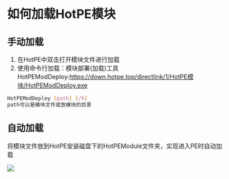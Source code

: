 # 如何加载HotPE模块
## 手动加载
1. 在HotPE中双击打开模块文件进行加载
2. 使用命令行加载：模块部署(加载)工具HotPEModDeploy:https://down.hotpe.top/directlink/1/HotPE模块/HotPEModDeploy.exe
```bash
HotPEModDeploy [path] [/h]
path可以是模块文件或放模块的目录
```

## 自动加载
将模块文件放到HotPE安装磁盘下的HotPEModule文件夹，实现进入PE时自动加载

![](https://cdn.jsdelivr.net/gh/VirtualHotBar/pic@latest/i/2022/05/02/10elcqf.png)